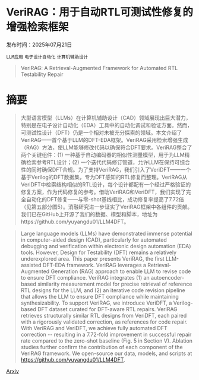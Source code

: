 # VeriRAG：用于自动RTL可测试性修复的增强检索框架

发布时间：2025年07月21日

`LLM应用` `电子设计自动化` `计算机辅助设计`

> VeriRAG: A Retrieval-Augmented Framework for Automated RTL Testability Repair

# 摘要

> 大型语言模型（LLMs）在计算机辅助设计（CAD）领域展现出巨大潜力，特别是在电子设计自动化（EDA）工具中的自动化调试和验证方面。然而，可测试性设计（DFT）仍是一个相对未被充分探索的领域。本文介绍了VeriRAG——首个基于LLM的DFT-EDA框架。VeriRAG采用检索增强生成（RAG）方法，使LLM能够修改代码以确保符合DFT要求。VeriRAG整合了两个关键组件：(1) 一种基于自动编码器的相似性测量模型，用于为LLM精确检索参考RTL设计；(2) 一个迭代代码修订管道，允许LLM在保持可综合性的同时确保DFT合规。为了支持VeriRAG，我们引入了VeriDFT——一个基于Verilog的DFT数据集，专为DFT感知的RTL修复而整理。VeriRAG从VeriDFT中检索结构相似的RTL设计，每个设计都配有一个经过严格验证的修复方案，作为代码修复的参考。借助VeriRAG和VeriDFT，我们实现了完全自动化的DFT修复——与零-shot基线相比，成功修复率提高了7.72倍（见第五部分图5）。消融研究进一步证实了VeriRAG框架中各组件的贡献。我们已在GitHub上开源了我们的数据、模型和脚本，地址为https://github.com/yuyangdu01/LLM4DFT。

> Large language models (LLMs) have demonstrated immense potential in computer-aided design (CAD), particularly for automated debugging and verification within electronic design automation (EDA) tools. However, Design for Testability (DFT) remains a relatively underexplored area. This paper presents VeriRAG, the first LLM-assisted DFT-EDA framework. VeriRAG leverages a Retrieval-Augmented Generation (RAG) approach to enable LLM to revise code to ensure DFT compliance. VeriRAG integrates (1) an autoencoder-based similarity measurement model for precise retrieval of reference RTL designs for the LLM, and (2) an iterative code revision pipeline that allows the LLM to ensure DFT compliance while maintaining synthesizability. To support VeriRAG, we introduce VeriDFT, a Verilog-based DFT dataset curated for DFT-aware RTL repairs. VeriRAG retrieves structurally similar RTL designs from VeriDFT, each paired with a rigorously validated correction, as references for code repair. With VeriRAG and VeriDFT, we achieve fully automated DFT correction -- resulting in a 7.72-fold improvement in successful repair rate compared to the zero-shot baseline (Fig. 5 in Section V). Ablation studies further confirm the contribution of each component of the VeriRAG framework. We open-source our data, models, and scripts at https://github.com/yuyangdu01/LLM4DFT.

[Arxiv](https://arxiv.org/abs/2507.15664)